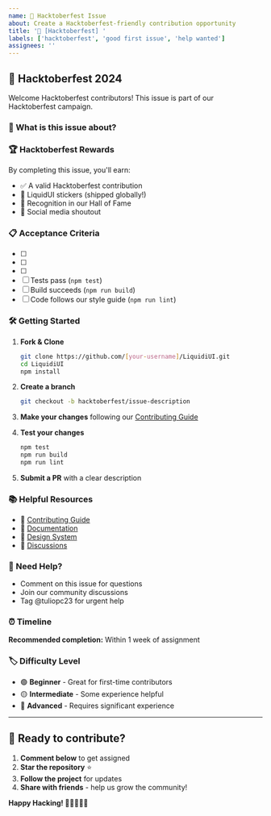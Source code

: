 ```yaml
---
name: 🎃 Hacktoberfest Issue
about: Create a Hacktoberfest-friendly contribution opportunity
title: '🎃 [Hacktoberfest] '
labels: ['hacktoberfest', 'good first issue', 'help wanted']
assignees: ''
---
```


## 🎃 Hacktoberfest 2024

Welcome Hacktoberfest contributors! This issue is part of our Hacktoberfest campaign.

### 🎯 What is this issue about?
<!-- Clear description of the task -->

### 🏆 Hacktoberfest Rewards
By completing this issue, you'll earn:
- ✅ A valid Hacktoberfest contribution
- 🎁 LiquidUI stickers (shipped globally!)
- 🌟 Recognition in our Hall of Fame
- 📱 Social media shoutout

### 📋 Acceptance Criteria
<!-- What needs to be completed -->
- [ ] 
- [ ] 
- [ ] 
- [ ] Tests pass (`npm test`)
- [ ] Build succeeds (`npm run build`)
- [ ] Code follows our style guide (`npm run lint`)

### 🛠️ Getting Started

1. **Fork & Clone**
   ```bash
   git clone https://github.com/[your-username]/LiquidiUI.git
   cd LiquidiUI
   npm install
   ```

2. **Create a branch**
   ```bash
   git checkout -b hacktoberfest/issue-description
   ```

3. **Make your changes** following our [Contributing Guide](../../CONTRIBUTING.md)

4. **Test your changes**
   ```bash
   npm test
   npm run build
   npm run lint
   ```

5. **Submit a PR** with a clear description

### 📚 Helpful Resources
- 🔧 [Contributing Guide](../../CONTRIBUTING.md)
- 📖 [Documentation](https://liquidui.dev)
- 🎨 [Design System](https://liquidui.dev/design)
- 💬 [Discussions](https://github.com/tuliopc23/LiquidiUI/discussions)

### 🤝 Need Help?
- Comment on this issue for questions
- Join our community discussions
- Tag @tuliopc23 for urgent help

### ⏰ Timeline
**Recommended completion:** Within 1 week of assignment

### 🏷️ Difficulty Level
- 🟢 **Beginner** - Great for first-time contributors
- 🟡 **Intermediate** - Some experience helpful
- 🔴 **Advanced** - Requires significant experience

---

## 🚀 Ready to contribute?

1. **Comment below** to get assigned
2. **Star the repository** ⭐
3. **Follow the project** for updates
4. **Share with friends** - help us grow the community!

**Happy Hacking! 🎃👨‍💻👩‍💻**
